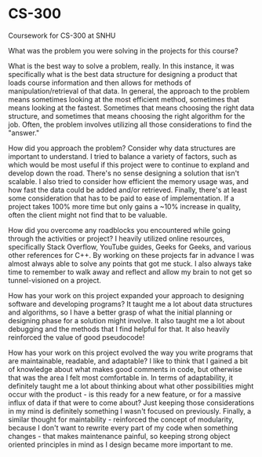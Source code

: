 # CS-300
Coursework for CS-300 at SNHU

What was the problem you were solving in the projects for this course?

What is the best way to solve a problem, really.  In this instance, it was specifically what is the best data structure for designing a product that loads course information and then allows for methods of manipulation/retrieval of that data.  In general, the approach to the problem means sometimes looking at the most efficient method, sometimes that means looking at the fastest.  Sometimes that means choosing the right data structure, and sometimes that means choosing the right algorithm for the job.  Often, the problem involves utilizing all those considerations to find the "answer."

How did you approach the problem? Consider why data structures are important to understand.
I tried to balance a variety of factors, such as which would be most useful if this project were to continue to expland and develop down the road.  There's no sense designing a solution that isn't scalable.  I also tried to consider how efficient the memory usage was, and how fast the data could be added and/or retrieved.  Finally, there's at least some consideration that has to be paid to ease of implementation.  If a project takes 100% more time but only gains a ~10% increase in quality, often the client might not find that to be valuable.

How did you overcome any roadblocks you encountered while going through the activities or project?
I heavily utilized online resources, specifically Stack Overflow, YouTube guides, Geeks for Geeks, and various other references for C++.  By working on these projects far in advance I was almost always able to solve any points that got me stuck.  I also always take time to remember to walk away and reflect and allow my brain to not get so tunnel-visioned on a project.

How has your work on this project expanded your approach to designing software and developing programs?
It taught me a lot about data structures and algorithms, so I have a better grasp of what the initial planning or designing phase for a solution might involve.  It also taught me a lot about debugging and the methods that I find helpful for that.  It also heavily reinforced the value of good pseudocode!

How has your work on this project evolved the way you write programs that are maintainable, readable, and adaptable?
I like to think that I gained a bit of knowledge about what makes good comments in code, but otherwise that was the area I felt most comfortable in.  In terms of adaptability, it definitely taught me a lot about thinking about what other possibilities might occur with the product - is this ready for a new feature, or for a massive influx of data if that were to come about?  Just keeping those considerations in my mind is definitely something I wasn't focused on previously.  Finally, a similar thought for maintability - reinforced the concept of modularity, because I don't want to rewrite every part of my code when something changes - that makes maintenance painful, so keeping strong object oriented principles in mind as I design became more important to me.
